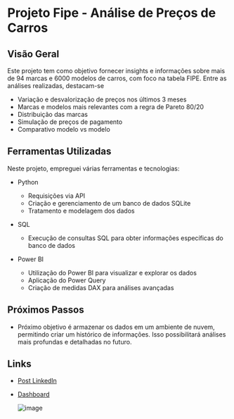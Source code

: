 # Projeto Fipe - Análise de Preços de Carros
## Visão Geral
Este projeto tem como objetivo fornecer insights e informações sobre mais de 94 marcas e 6000 modelos de carros, com foco na tabela FIPE. Entre as análises realizadas, destacam-se

- Variação e desvalorização de preços nos últimos 3 meses
- Marcas e modelos mais relevantes com a regra de Pareto 80/20
- Distribuição das marcas
- Simulação de preços de pagamento
- Comparativo modelo vs modelo

## Ferramentas Utilizadas
Neste projeto, empreguei várias ferramentas e tecnologias:

- Python
  *   Requisições via API
  *   Criação e gerenciamento de um banco de dados SQLite
  *   Tratamento e modelagem dos dados
    
- SQL
  * Execução de consultas SQL para obter informações específicas do banco de dados
    
- Power BI
  * Utilização do Power BI para visualizar e explorar os dados
  * Aplicação do Power Query
  * Criação de medidas DAX para análises avançadas

## Próximos Passos
 - Próximo objetivo é armazenar os dados em um ambiente de nuvem, permitindo criar um histórico de informações. Isso possibilitará análises mais profundas e detalhadas no futuro.

## Links
 - [Post Linkedln](https://www.linkedin.com/feed/update/urn:li:activity:7104105744744001536/)
 - [Dashboard](https://app.powerbi.com/view?r=eyJrIjoiYTMyZjczOTktMjdjOC00ZjVmLWE5YWMtZDIwM2FlMjZhNTZlIiwidCI6IjAwODkxNmM4LWFlYzEtNDMwNi1iNDBlLTFhMTBiYzg4OWE3YSJ9)

   ![image](https://github.com/picotti-matheus/fipe/assets/137835797/12c564f3-b18b-4c21-a74a-65198ace7767)
